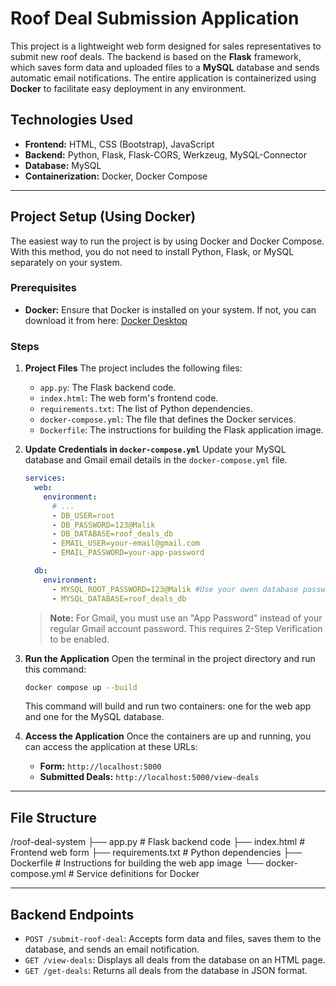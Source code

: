 # Roof Deal Submission Application

This project is a lightweight web form designed for sales representatives to submit new roof deals. The backend is based on the **Flask** framework, which saves form data and uploaded files to a **MySQL** database and sends automatic email notifications. The entire application is containerized using **Docker** to facilitate easy deployment in any environment.

## Technologies Used

* **Frontend:** HTML, CSS (Bootstrap), JavaScript
* **Backend:** Python, Flask, Flask-CORS, Werkzeug, MySQL-Connector
* **Database:** MySQL
* **Containerization:** Docker, Docker Compose

---

## Project Setup (Using Docker)

The easiest way to run the project is by using Docker and Docker Compose. With this method, you do not need to install Python, Flask, or MySQL separately on your system.

### Prerequisites

* **Docker:** Ensure that Docker is installed on your system. If not, you can download it from here: [Docker Desktop](https://www.docker.com/products/docker-desktop/)

### Steps

1.  **Project Files**
    The project includes the following files:
    * `app.py`: The Flask backend code.
    * `index.html`: The web form's frontend code.
    * `requirements.txt`: The list of Python dependencies.
    * `docker-compose.yml`: The file that defines the Docker services.
    * `Dockerfile`: The instructions for building the Flask application image.

2.  **Update Credentials in `docker-compose.yml`**
    Update your MySQL database and Gmail email details in the `docker-compose.yml` file.

    ```yaml
    services:
      web:
        environment:
          # ...
          - DB_USER=root
          - DB_PASSWORD=123@Malik
          - DB_DATABASE=roof_deals_db
          - EMAIL_USER=your-email@gmail.com
          - EMAIL_PASSWORD=your-app-password
    
      db:
        environment:
          - MYSQL_ROOT_PASSWORD=123@Malik #Use your owen database password please if you not comfortable using my database.
          - MYSQL_DATABASE=roof_deals_db
    ```

    > **Note:** For Gmail, you must use an "App Password" instead of your regular Gmail account password. This requires 2-Step Verification to be enabled.

3.  **Run the Application**
    Open the terminal in the project directory and run this command:
    ```sh
    docker compose up --build
    ```
    This command will build and run two containers: one for the web app and one for the MySQL database.

4.  **Access the Application**
    Once the containers are up and running, you can access the application at these URLs:
    * **Form:** `http://localhost:5000`
    * **Submitted Deals:** `http://localhost:5000/view-deals`

---

## File Structure
/roof-deal-system
├── app.py                  # Flask backend code
├── index.html              # Frontend web form
├── requirements.txt        # Python dependencies
├── Dockerfile              # Instructions for building the web app image
└── docker-compose.yml      # Service definitions for Docker

---

## Backend Endpoints

* `POST /submit-roof-deal`: Accepts form data and files, saves them to the database, and sends an email notification.
* `GET /view-deals`: Displays all deals from the database on an HTML page.
* `GET /get-deals`: Returns all deals from the database in JSON format.